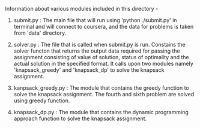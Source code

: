 Information about various modules included in this directory -

1. submit.py :
	The main file that will run using 'python ./submit.py' in terminal and will connect to coursera, and the data for problems is taken from 'data' directory.

2. solver.py :
	The file that is called when submit.py is run. Constains the solver functon that returns the output data required for passing the assignment consisting of value of solution, status of optimality and the actual solution in the specified format. It calls upon two modules namely 'knapsack_greedy' and 'knapsack_dp' to solve the knapsack assignment.

3. kanpsack_greedy.py :
	The module that contains the greedy function to solve the knapsack assignment. The fourth and sixth problem are solved using greedy function.

4. knapsack_dp.py :
	The module that contains the dynamic programming approach function to solve the knapsack assignment.
